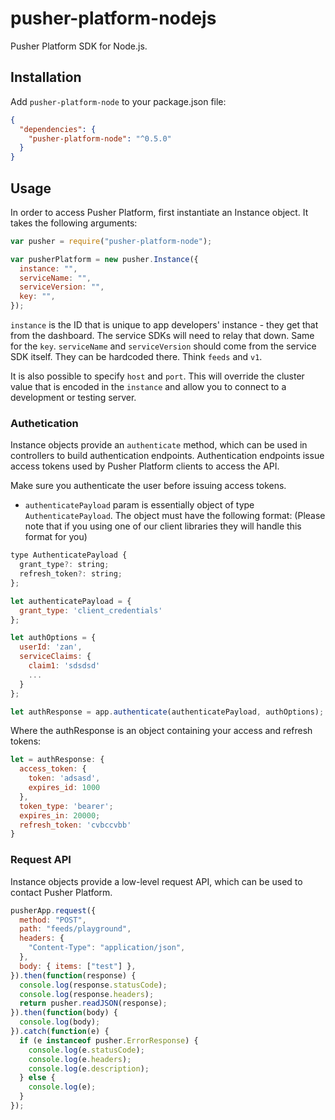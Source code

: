 # pusher-platform-nodejs

Pusher Platform SDK for Node.js.

## Installation

Add `pusher-platform-node` to your package.json file:

```json
{
  "dependencies": {
    "pusher-platform-node": "^0.5.0"
  }
}
```

## Usage

In order to access Pusher Platform, first instantiate an Instance object.
It takes the following arguments:

```js
var pusher = require("pusher-platform-node");

var pusherPlatform = new pusher.Instance({
  instance: "",
  serviceName: "",
  serviceVersion: "",
  key: "",
});
```

`instance` is the ID that is unique to app developers' instance - they get that from the dashboard. The service SDKs will need to relay that down. Same for the `key`.
`serviceName` and `serviceVersion` should come from the service SDK itself. They can be hardcoded there. Think `feeds` and `v1`.

It is also possible to specify `host` and `port`. This will override the cluster value that is encoded in the `instance` and allow you to connect to a development or testing server.

### Authetication

Instance objects provide an `authenticate` method, which can be used in controllers
to build authentication endpoints. Authentication endpoints issue access tokens
used by Pusher Platform clients to access the API.

Make sure you authenticate the user before issuing access tokens.

- `authenticatePayload` param is essentially object of type `AuthenticatePayload`. The object must have the following format: (Please note that if you using one of our client libraries they will handle this format for you)

```js
type AuthenticatePayload {
  grant_type?: string;
  refresh_token?: string;
};
```

```js
let authenticatePayload = {
  grant_type: 'client_credentials'
};

let authOptions = {
  userId: 'zan',
  serviceClaims: {
    claim1: 'sdsdsd'
    ...
  }
};

let authResponse = app.authenticate(authenticatePayload, authOptions);
```

Where the authResponse is an object containing your access and refresh tokens:

```js
let = authResponse: {
  access_token: {
    token: 'adsasd',
    expires_id: 1000
  },
  token_type: 'bearer';
  expires_in: 20000;
  refresh_token: 'cvbccvbb'
}
```

### Request API

Instance objects provide a low-level request API, which can be used to contact Pusher Platform.

```js
pusherApp.request({
  method: "POST",
  path: "feeds/playground",
  headers: {
    "Content-Type": "application/json",
  },
  body: { items: ["test"] },
}).then(function(response) {
  console.log(response.statusCode);
  console.log(response.headers);
  return pusher.readJSON(response);
}).then(function(body) {
  console.log(body);
}).catch(function(e) {
  if (e instanceof pusher.ErrorResponse) {
    console.log(e.statusCode);
    console.log(e.headers);
    console.log(e.description);
  } else {
    console.log(e);
  }
});
```
